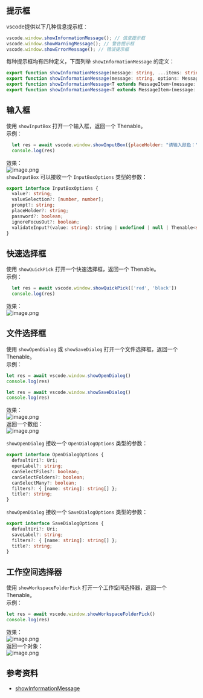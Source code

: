 <a name="WsKqJ"></a>
## 提示框
vscode提供以下几种信息提示框：
```javascript
vscode.window.showInformationMessage(); // 信息提示框
vscode.window.showWarningMessage(); // 警告提示框
vscode.window.showErrorMessage(); // 错误提示框
```
每种提示框均有四种定义，下面列举 `showInformationMessage` 的定义：
```typescript
export function showInformationMessage(message: string, ...items: string[]): Thenable<string | undefined>;
export function showInformationMessage(message: string, options: MessageOptions, ...items: string[]): Thenable<string | undefined>;
export function showInformationMessage<T extends MessageItem>(message: string, ...items: T[]): Thenable<T | undefined>;
export function showInformationMessage<T extends MessageItem>(message: string, options: MessageOptions, ...items: T[]): Thenable<T | undefined>;
```

<a name="yxO0c"></a>
## 输入框
使用 `showInputBox` 打开一个输入框，返回一个 Thenable。<br />示例：
```javascript
  let res = await vscode.window.showInputBox({placeHolder: "请输入颜色："})
  console.log(res)
```
效果：<br />![image.png](https://cdn.nlark.com/yuque/0/2020/png/2213540/1603783581153-db5d55d4-32e7-46fc-8bb5-f2bbb859fc3e.png#align=left&display=inline&height=68&originHeight=68&originWidth=604&size=6104&status=done&style=none&width=604)<br />`showInputBox` 可以接收一个 `InputBoxOptions` 类型的参数：
```typescript
export interface InputBoxOptions {
  value?: string;
  valueSelection?: [number, number];
  prompt?: string;
  placeHolder?: string;
  password?: boolean;
  ignoreFocusOut?: boolean;
  validateInput?(value: string): string | undefined | null | Thenable<string | undefined | null>;
}
```

<a name="oMwmS"></a>
## 快速选择框
使用 `showQuickPick` 打开一个快速选择框，返回一个 Thenable。<br />示例：
```javascript
  let res = await vscode.window.showQuickPick(['red', 'black'])
  console.log(res)
```
效果：<br />![image.png](https://cdn.nlark.com/yuque/0/2020/png/2213540/1603783212502-8d49b5f2-4093-4693-8d68-8a5f6b404db5.png#align=left&display=inline&height=88&originHeight=88&originWidth=606&size=3015&status=done&style=none&width=606)

<a name="yHvoR"></a>
## 文件选择框
使用 `showOpenDialog` 或 `showSaveDialog` 打开一个文件选择框，返回一个 Thenable。<br />示例：
```typescript
let res = await vscode.window.showOpenDialog()
console.log(res)
```
```typescript
let res = await vscode.window.showSaveDialog()
console.log(res)
```

效果：<br />![image.png](https://cdn.nlark.com/yuque/0/2020/png/2213540/1603784012066-1fadc019-0620-4686-8085-fa27ac305d99.png#align=left&display=inline&height=303&originHeight=303&originWidth=596&size=15631&status=done&style=none&width=596)<br />返回一个数组：<br />![image.png](https://cdn.nlark.com/yuque/0/2020/png/2213540/1603783951566-4d60169e-722b-4215-a07d-169e725f0aad.png#align=left&display=inline&height=105&originHeight=105&originWidth=298&size=7425&status=done&style=none&width=298)

`showOpenDialog` 接收一个 `OpenDialogOptions` 类型的参数：
```typescript
export interface OpenDialogOptions {
  defaultUri?: Uri;
  openLabel?: string;
  canSelectFiles?: boolean;
  canSelectFolders?: boolean;
  canSelectMany?: boolean;
  filters?: { [name: string]: string[] };
  title?: string;
}
```

`showOpenDialog` 接收一个 `SaveDialogOptions` 类型的参数：
```typescript
export interface SaveDialogOptions {
  defaultUri?: Uri;
  saveLabel?: string;
  filters?: { [name: string]: string[] };
  title?: string;
}
```

<a name="MFYk5"></a>
## 工作空间选择器
使用 `showWorkspaceFolderPick` 打开一个工作空间选择器，返回一个 Thenable。<br />示例：
```typescript
let res = await vscode.window.showWorkspaceFolderPick()
console.log(res)
```
效果：<br />![image.png](https://cdn.nlark.com/yuque/0/2020/png/2213540/1603784522382-563ff08e-80d9-490e-86f6-2da95e4d8656.png#align=left&display=inline&height=71&originHeight=71&originWidth=604&size=5843&status=done&style=none&width=604)<br />返回一个对象：<br />![image.png](https://cdn.nlark.com/yuque/0/2020/png/2213540/1603784642588-a4ef8bc1-8495-4c9c-8efe-3ae72c1282f9.png#align=left&display=inline&height=193&originHeight=193&originWidth=422&size=17127&status=done&style=none&width=422)

<a name="t08lj"></a>
## 参考资料

- [showInformationMessage](https://code.visualstudio.com/api/references/vscode-api#window.showInformationMessage)
